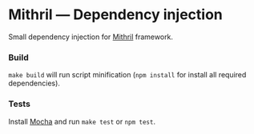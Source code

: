# Mithril — Dependency injection

Small dependency injection for [Mithril](http://lhorie.github.io/mithril/) framework.

### Build

`make build` will run script minification (`npm install` for install all required dependencies).

### Tests

Install [Mocha](http://visionmedia.github.io/mocha/) and run `make test` or `npm test`.
